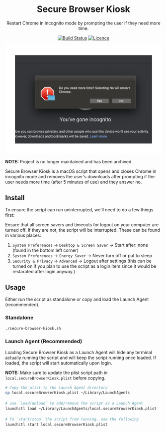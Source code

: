 <div align="center">

# Secure Browser Kiosk

Restart Chrome in incognito mode by prompting the user if they need more time.

[![Build Status](https://travis-ci.org/Justintime50/secure-browser-kiosk.svg?branch=master)](https://travis-ci.org/Justintime50/secure-browser-kiosk)
[![Licence](https://img.shields.io/github/license/justintime50/secure-browser-kiosk)](LICENSE)

<img src="assets/showcase.png">

</div>

**NOTE:** Project is no longer maintained and has been archived.

Secure Browser Kiosk is a macOS script that opens and closes Chrome in incognito mode and removes the user's downloads after prompting if the user needs more time (after 5 minutes of use) and they answer no.

## Install

To ensure the script can run uninterrupted, we'll need to do a few things first:

Ensure that all screen savers and timeouts for logout on your computer are turned off. If they are not, the script will be interrupted. These can be found in various places:

1. `System Preferences` -> `Desktop & Screen Saver` -> Start after: none (found in the bottom left corner)
1. `System Preferences` -> `Energy Saver` -> Never turn off or put to sleep
1. `Security & Privacy` -> `Advanced` -> Logout after settings (this can be turned on if you plan to use the script as a login item since it would be restarated after login anyway.)

## Usage

Either run the script as standalone or copy and load the Launch Agent (recommended).

### Standalone

```bash
./secure-browser-kiosk.sh
```

### Launch Agent (Recommended)

Loading Secure Browser Kiosk as a Launch Agent will hide any terminal actually running the script and will keep the script running once loaded. If loaded, the script will start automatically upon login.

**NOTE:** Make sure to update the plist script path in `local.secureBrowserKiosk.plist` before copying.

```bash
# Copy the plist to the Launch Agent directory
cp local.secureBrowserKiosk.plist ~/Library/LaunchAgents

# use `load/unload` to add/remove the script as a Launch Agent
launchctl load ~/Library/LaunchAgents/local.secureBrowserKiosk.plist

# To `start/stop` the script from running, use the following
launchctl start local.secureBrowserKiosk.plist
```
